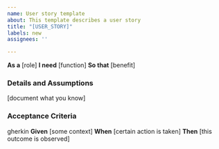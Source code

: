 ```yaml
---
name: User story template
about: This template describes a user story
title: "[USER_STORY]"
labels: new
assignees: ''

---
```


**As a** [role]
**I need** [function]
**So that** [benefit]

### Details and Assumptions
[document what you know]

### Acceptance Criteria
gherkin
**Given** [some context]
**When** [certain action is taken]
**Then** [this outcome is observed]
